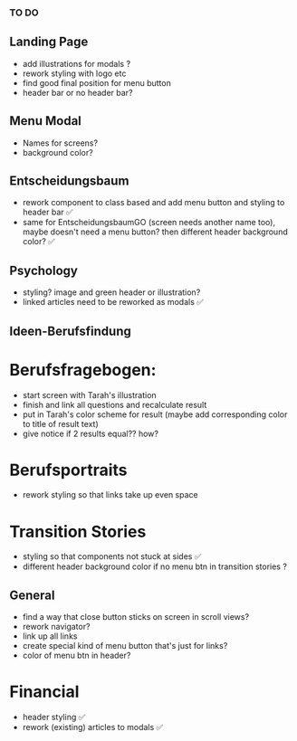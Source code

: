 ### TO DO

## Landing Page

- add illustrations for modals ?
- rework styling with logo etc
- find good final position for menu button
- header bar or no header bar?

## Menu Modal

- Names for screens?
- background color?

## Entscheidungsbaum

- rework component to class based and add menu button and styling to header bar ✅
- same for EntscheidungsbaumGO (screen needs another name too), maybe doesn't need a menu button? then different header background color? ✅

## Psychology

- styling? image and green header or illustration?
- linked articles need to be reworked as modals ✅

## Ideen-Berufsfindung

# Berufsfragebogen:

- start screen with Tarah's illustration
- finish and link all questions and recalculate result
- put in Tarah's color scheme for result (maybe add corresponding color to title of result text)
- give notice if 2 results equal?? how?

# Berufsportraits

- rework styling so that links take up even space

# Transition Stories

- styling so that components not stuck at sides ✅
- different header background color if no menu btn in transition stories ?

## General

- find a way that close button sticks on screen in scroll views?
- rework navigator?
- link up all links
- create special kind of menu button that's just for links?
- color of menu btn in header?

# Financial

- header styling ✅
- rework (existing) articles to modals ✅
